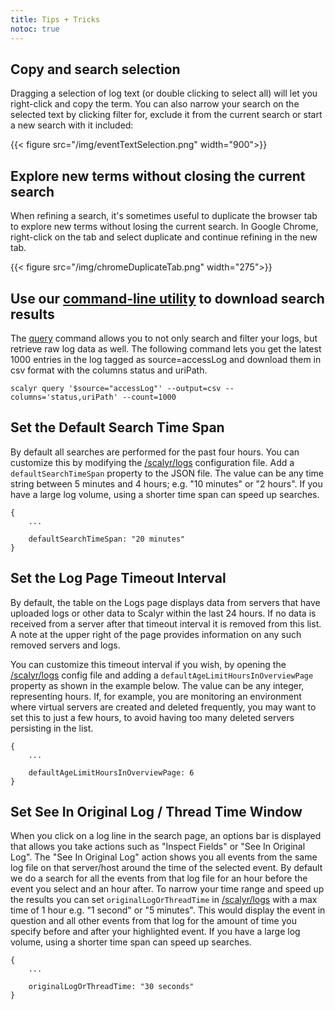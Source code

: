 ```yaml
---
title: Tips + Tricks
notoc: true
---
```


## Copy and search selection

Dragging a selection of log text (or double clicking to select all) will let you right-click and copy the term. You can
also narrow your search on the selected text by clicking filter for, exclude it from the current search or start a new search with it included: 

{{< figure src="/img/eventTextSelection.png" width="900">}}

## Explore new terms without closing the current search

When refining a search, it's sometimes useful to duplicate the browser tab to explore new terms without losing the current search. 
In Google Chrome, right-click on the tab and select duplicate and continue refining in the new tab.  
  
{{< figure src="/img/chromeDuplicateTab.png" width="275">}}

## Use our [command-line utility](https://github.com/scalyr/scalyr-tool) to download search results
 
The [query](https://github.com/scalyr/scalyr-tool#querying-logs) command allows you to not only search and filter your logs, 
but retrieve raw log data as well. The following command lets you get the latest 1000 entries
in the log tagged as source=accessLog and download them in csv format with the columns status and uriPath.   
 
    scalyr query '$source="accessLog"' --output=csv --columns='status,uriPath' --count=1000


## Set the Default Search Time Span

By default all searches are performed for the past four hours. You can customize this by modifying the
[/scalyr/logs](/file?path=/scalyr/logs[[[emitAddlParamTeamTokenIfPhoenix]]]) configuration file.  Add a
``defaultSearchTimeSpan`` property to the JSON file. The value can be any time string between 5 minutes and 4 
hours; e.g. "10 minutes" or "2 hours". If you have a large log volume, using a shorter time span can speed up
searches.

    {
        ...
        
        defaultSearchTimeSpan: "20 minutes"
    }

## Set the Log Page Timeout Interval

By default, the table on the Logs page displays data from servers that have uploaded logs or other data to Scalyr within the last 24 hours. If no data is received from a server after that timeout interval it is removed from this list. A note at the upper right of the page provides information on any such removed servers and logs.

You can customize this timeout interval if you wish, by opening the
[/scalyr/logs](/file?path=/scalyr/logs[[[emitAddlParamTeamTokenIfPhoenix]]]) config file and adding a
``defaultAgeLimitHoursInOverviewPage`` property as shown in the example below. The value can be any integer, representing hours. If, for example, you are monitoring an environment where virtual servers are created and deleted frequently, you may want to set this to just a few hours, to avoid having too many deleted servers persisting in the list.

    {
        ...
        
        defaultAgeLimitHoursInOverviewPage: 6
    }



## Set See In Original Log / Thread Time Window

When you click on a log line in the search page, an options bar is displayed that allows you take actions such 
as "Inspect Fields" or "See In Original Log". The "See In Original Log" action shows you all events from the 
same log file on that server/host around the time of the selected event. By default we do a search for all the 
events from that log file for an hour before the event you select and an hour after.  To narrow your time range 
and speed up the results you can set ``originalLogOrThreadTime`` in [/scalyr/logs](/file?path=/scalyr/logs) with 
a max time of 1 hour e.g. "1 second" or "5 minutes".  This would display the event in question and all other 
events from that log for the amount of time you specify before and after your highlighted event.  If you have a 
large log volume, using a shorter time span can speed up searches. 

    {
        ...
        
        originalLogOrThreadTime: "30 seconds"
    }


